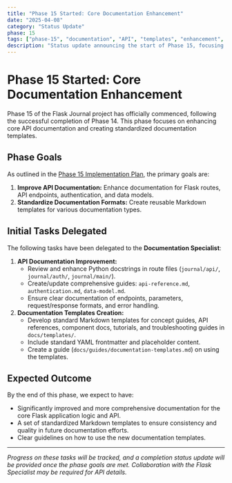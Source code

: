 ```yaml
---
title: "Phase 15 Started: Core Documentation Enhancement"
date: "2025-04-08"
category: "Status Update"
phase: 15
tags: ["phase-15", "documentation", "API", "templates", "enhancement", "start"]
description: "Status update announcing the start of Phase 15, focusing on enhancing core API documentation and creating standardized documentation templates."
---
```


# Phase 15 Started: Core Documentation Enhancement

Phase 15 of the Flask Journal project has officially commenced, following the successful completion of Phase 14. This phase focuses on enhancing core API documentation and creating standardized documentation templates.

## Phase Goals

As outlined in the [Phase 15 Implementation Plan](@docs/implementation/15-phase-fifteen-core-documentation.md), the primary goals are:

1.  **Improve API Documentation:** Enhance documentation for Flask routes, API endpoints, authentication, and data models.
2.  **Standardize Documentation Formats:** Create reusable Markdown templates for various documentation types.

## Initial Tasks Delegated

The following tasks have been delegated to the **Documentation Specialist**:

1.  **API Documentation Improvement:**
    *   Review and enhance Python docstrings in route files (`journal/api/`, `journal/auth/`, `journal/main/`).
    *   Create/update comprehensive guides: `api-reference.md`, `authentication.md`, `data-model.md`.
    *   Ensure clear documentation of endpoints, parameters, request/response formats, and error handling.
2.  **Documentation Templates Creation:**
    *   Develop standard Markdown templates for concept guides, API references, component docs, tutorials, and troubleshooting guides in `docs/templates/`.
    *   Include standard YAML frontmatter and placeholder content.
    *   Create a guide (`docs/guides/documentation-templates.md`) on using the templates.

## Expected Outcome

By the end of this phase, we expect to have:

*   Significantly improved and more comprehensive documentation for the core Flask application logic and API.
*   A set of standardized Markdown templates to ensure consistency and quality in future documentation efforts.
*   Clear guidelines on how to use the new documentation templates.

---

*Progress on these tasks will be tracked, and a completion status update will be provided once the phase goals are met. Collaboration with the Flask Specialist may be required for API details.*